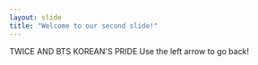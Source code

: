 ```yaml
---
layout: slide
title: "Welcome to our second slide!"
---
```

TWICE AND BTS KOREAN'S PRIDE
Use the left arrow to go back!
